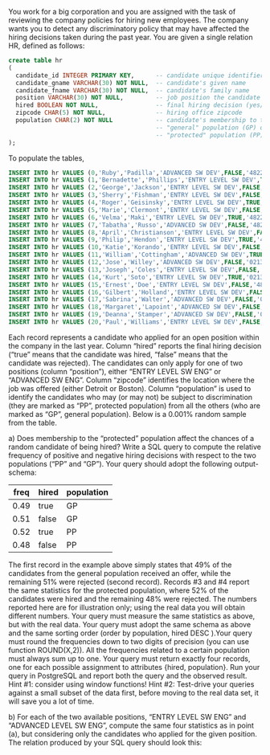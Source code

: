 You work for a big corporation and you are assigned with the task of reviewing the company policies for hiring new employees. The company wants you to detect 
any discriminatory policy that may have affected the hiring decisions taken during the past year. You are given a single relation HR, defined as follows:
```sql
create table hr
(
  candidate_id INTEGER PRIMARY KEY,      -- candidate unique identifier
  candidate_gname VARCHAR(30) NOT NULL,  -- candidate's given name
  candidate_fname VARCHAR(30) NOT NULL,  -- candidate's family name
  position VARCHAR(30) NOT NULL,         -- job position the candidate applied for
  hired BOOLEAN NOT NULL,                -- final hiring decision (yes/no)
  zipcode CHAR(5) NOT NULL,              -- hiring office zipcode
  population CHAR(2) NOT NULL            -- candidate's membership to the
                                         -- "general" population (GP) or to the
                                         -- "protected" population (PP)
);
```
To populate the tables,
```sql
INSERT INTO hr VALUES (0,'Ruby','Padilla','ADVANCED SW DEV',FALSE,'48226','PP');
INSERT INTO hr VALUES (1,'Bernadette','Phillips','ENTRY LEVEL SW DEV',TRUE,'48226','GP');--
INSERT INTO hr VALUES (2,'George','Jackson','ENTRY LEVEL SW DEV',FALSE,'48226','PP');-----
INSERT INTO hr VALUES (3,'Sherry','Fishman','ENTRY LEVEL SW DEV',FALSE,'48226','PP');-----
INSERT INTO hr VALUES (4,'Roger','Geisinsky','ENTRY LEVEL SW DEV',TRUE,'48226','PP');-----
INSERT INTO hr VALUES (5,'Marie','Clermont','ENTRY LEVEL SW DEV',FALSE,'48226','GP');--
INSERT INTO hr VALUES (6,'Velma','Maki','ENTRY LEVEL SW DEV',TRUE,'48226','GP');--
INSERT INTO hr VALUES (7,'Tabatha','Russo','ADVANCED SW DEV',FALSE,'48226','PP');
INSERT INTO hr VALUES (8,'April','Christianson','ENTRY LEVEL SW DEV',FALSE,'02139','GP');--
INSERT INTO hr VALUES (9,'Philip','Hendon','ENTRY LEVEL SW DEV',TRUE,'48226','GP');--
INSERT INTO hr VALUES (10,'Katie','Korando','ENTRY LEVEL SW DEV',FALSE,'02139','GP');--
INSERT INTO hr VALUES (11,'William','Cottingham','ADVANCED SW DEV',TRUE,'02139','PP');
INSERT INTO hr VALUES (12,'Jose','Willey','ADVANCED SW DEV',FALSE,'02139','PP');
INSERT INTO hr VALUES (13,'Joseph','Coles','ENTRY LEVEL SW DEV',FALSE,'48226','GP');
INSERT INTO hr VALUES (14,'Kurt','Soto','ENTRY LEVEL SW DEV',TRUE,'02139','GP');
INSERT INTO hr VALUES (15,'Ernest','Doe','ENTRY LEVEL SW DEV',FALSE,'48226','GP');
INSERT INTO hr VALUES (16,'Gilbert','Holland','ENTRY LEVEL SW DEV',FALSE,'02139','GP');
INSERT INTO hr VALUES (17,'Sabrina','Walter','ADVANCED SW DEV',FALSE,'02139','PP');
INSERT INTO hr VALUES (18,'Margaret','Lapoint','ADVANCED SW DEV',FALSE,'48226','GP');
INSERT INTO hr VALUES (19,'Deanna','Stamper','ADVANCED SW DEV',FALSE,'02139','GP');
INSERT INTO hr VALUES (20,'Paul','Williams','ENTRY LEVEL SW DEV',FALSE,'02139','GP');
```
Each record represents a candidate who applied for an open position within the company in the last year. Column “hired” reports the final hiring decision (“true” means that the candidate was
hired, “false” means that the candidate was rejected). The candidates can only apply for one of two positions (column “position”), either “ENTRY LEVEL SW ENG” or “ADVANCED SW
ENG”. Column “zipcode” identifies the location where the job was offered (either Detroit or Boston). Column “population” is used to identify the candidates who may (or may not) be
subject to discrimination (they are marked as “PP”, protected population) from all the others (who are marked as “GP”, general population). Below is a 0.001% random sample from the
table.

a) Does membership to the “protected” population affect the chances of a random candidate of being hired? Write a SQL query to compute the relative frequency of positive and negative
hiring decisions with respect to the two populations (“PP” and “GP”). Your query should adopt the following output-schema:

| freq | hired | population |
| ---- | ----- | ---------- |
| 0.49 | true  | GP         |
| 0.51 | false | GP         |
| 0.52 | true  | PP         |
| 0.48 | false | PP         |

The first record in the example above simply states that 49% of the candidates from the general population received an offer, while the remaining 51% were rejected (second record). Records
#3 and #4 report the same statistics for the protected population, where 52% of the candidates were hired and the remaining 48% were rejected. The numbers reported here are for illustration
only; using the real data you will obtain different numbers. Your query must measure the same statistics as above, but with the real data. Your query must
adopt the same schema as above and the same sorting order (order by population, hired DESC ).Your query must round the frequencies down to two digits of precision (you can use function
ROUND(X,2)). All the frequencies related to a certain population must always sum up to one. Your query must return exactly four records, one for each possible assignment to attributes {hired,
population}. Run your query in PostgreSQL and report both the query and the observed result. Hint #1: consider using window functions! Hint #2: Test-drive your queries against a small
subset of the data first, before moving to the real data set, it will save you a lot of time.

b) For each of the two available positions, “ENTRY LEVEL SW ENG” and “ADVANCED LEVEL SW ENG”, compute the same four statistics as in point (a), but considering only the
candidates who applied for the given position. The relation produced by your SQL query should look this:


